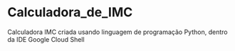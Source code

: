 # Calculadora_de_IMC
Calculadora IMC criada usando linguagem de programação Python, dentro da IDE Google Cloud Shell
